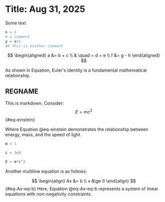 # Title: Aug 31, 2025
Some text 

````julia
x = 1
# a comment
y = x+1
## this is another comment
````

$$
\begin{aligned}
  a &= b + c \\
  & \quad + d + e \\
  f &= g - h
\end{aligned}
$$ 



As shown in Equation, Euler's identity is a fundamental mathematical relationship.
## REGNAME
This is markdown. Consider: 
$$
E = mc^2
$$ {#eq-einstein}

Where Equation @eq-einstein demonstrates the relationship between energy, mass, and the speed of light.

````julia
m = 1

c = 3e8

E = m*c^2
````

Another multiline equation is as follows: 

$$
\begin{align}
  Ax &= b \\
  x &\ge 0
\end{align}
$$ {#eq-Ax-eq-b}
Here, Equation @eq-Ax-eq-b represents a system of linear equations with non-negativity constraints.

